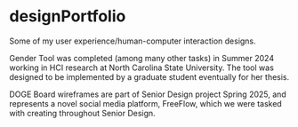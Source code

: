 # designPortfolio
Some of my user experience/human-computer interaction designs.

Gender Tool was completed (among many other tasks) in Summer 2024 working in HCI research at North Carolina State University. The tool was designed to be implemented by a graduate student eventually for her thesis.

DOGE Board wireframes are part of Senior Design project Spring 2025, and represents a novel social media platform, FreeFlow, which we were tasked with creating throughout Senior Design.
